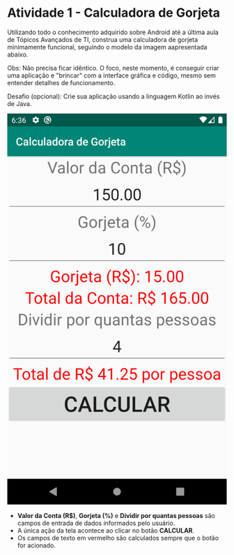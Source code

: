 # Atividade 1 - Calculadora de Gorjeta

Utilizando todo o conhecimento adquirido sobre Android até a última aula de Tópicos Avançados de TI, construa uma calculadora de gorjeta minimamente funcional, seguindo o modelo da imagem aapresentada abaixo.

Obs: Não precisa ficar idêntico. O foco, neste momento, é conseguir criar uma aplicação e "brincar" com a interface gráfica e código, mesmo sem entender detalhes de funcionamento.

Desafio (opcional): Crie sua aplicação usando a linguagem Kotlin ao invés de Java.

![Calculadora de Gorjeta](files/calculadora.png "Calculadora de Gorjeta")

- **Valor da Conta (R$)**, **Gorjeta (%)** e **Dividir por quantas pessoas** são campos de entrada de dados informados pelo usuário.
- A única ação da tela acontece ao clicar no botão **CALCULAR**.
- Os campos de texto em vermelho são calculados sempre que o botão for acionado.